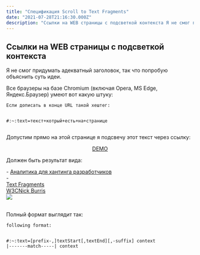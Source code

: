 ```yaml
---
title: "Спецификация Scroll to Text Fragments"
date: "2021-07-28T21:16:30.000Z"
description: "Ссылки на WEB страницы с подсветкой контекста Я не смог придумать адекватный заголовок, так что попробую объяснить суть идеи.  В"
---
```


<h2 id="-web-">Ссылки на WEB страницы с подсветкой контекста</h2><p>Я не смог придумать адекватный заголовок, так что попробую объяснить суть идеи.</p><p>Все браузеры на базе Chromium (включая Opera, MS Edge, Яндекс.Браузер) умеют вот какую штуку:</p><pre><code>Если дописать в конце URL такой хештег:

#:~:text=текст+котрый+есть+на+странице</code></pre><p>Допустим прямо на этой странице я подсвечу этот текст через ссылку:</p><div style="text-align:center">
    <a href="/highlight-text-chrome-web-pages/#:~:text=%D0%94%D0%BE%D0%BF%D1%83%D1%81%D1%82%D0%B8%D0%BC%20%D0%BF%D1%80%D1%8F%D0%BC%D0%BE%20%D0%BD%D0%B0%20%D1%8D%D1%82%D0%BE%D0%B9%20%D1%81%D1%82%D1%80%D0%B0%D0%BD%D0%B8%D1%86%D0%B5%20%D1%8F%20%D0%BF%D0%BE%D0%B4%D1%81%D0%B2%D0%B5%D1%87%D1%83%20%D1%8D%D1%82%D0%BE%D1%82%20%D1%82%D0%B5%D0%BA%D1%81%D1%82%20%D1%87%D0%B5%D1%80%D0%B5%D0%B7%20%D1%81%D1%81%D1%8B%D0%BB%D0%BA%D1%83">DEMO</a>
</div><p>Должен быть результат вида:</p>- <a href="https://habr.com/ru/company/new_hr/blog/507534/#:~:text=%D0%90%D0%BD%D0%B0%D0%BB%D0%B8%D1%82%D0%B8%D0%BA%D0%B0%20%D0%B4%D0%BB%D1%8F%20%D1%85%D0%B0%D0%BD%D1%82%D0%B8%D0%BD%D0%B3%D0%B0%20%D1%80%D0%B0%D0%B7%D1%80%D0%B0%D0%B1%D0%BE%D1%82%D1%87%D0%B8%D0%BA%D0%BE%D0%B2" target="_blank">Аналитика для хантинга разработчиков </a> <br/>
- <a class="kg-bookmark-container" href="https://wicg.github.io/scroll-to-text-fragment/"><div class="kg-bookmark-content"><div class="kg-bookmark-title">Text Fragments</div><div class="kg-bookmark-description"></div><div class="kg-bookmark-metadata"><span class="kg-bookmark-author">W3C</span><span class="kg-bookmark-publisher">Nick Burris</span></div></div><div class="kg-bookmark-thumbnail"><img src="https://www.w3.org/StyleSheets/TR/2016/logos/W3C"></div></a> <br/>
<p>Полный формат выглядит так:</p><pre><code>following format:

#:~:text=[prefix-,]textStart[,textEnd][,-suffix]
          context  |-------match-----|  context
          </code></pre>

